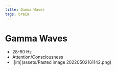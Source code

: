 ```yaml
---
title: Gamma Waves
tags: brain
---
```


# Gamma Waves
- 28-90 Hz
- Attention/Consciousness
- ![im](assets/Pasted image 20220502161142.png)














